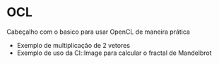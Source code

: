 # OCL
Cabeçalho com o basico para usar OpenCL de maneira prática
* Exemplo de multiplicação de 2 vetores
* Exemplo de uso da Cl::Image para calcular o fractal de Mandelbrot

